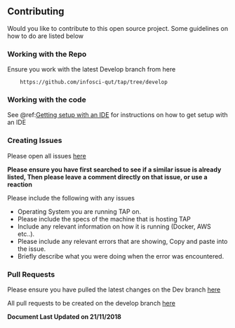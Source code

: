 ## Contributing

Would you like to contribute to this open source project. Some guidelines on how to do are listed below

### Working with the Repo
Ensure you work with the latest Develop branch from here 
        
        https://github.com/infosci-qut/tap/tree/develop
        
### Working with the code
See @ref:[Getting setup with an IDE](ide_setup.md) for instructions on how to get setup with an IDE

### Creating Issues
Please open all issues [here](https://github.com/heta-io/tap/issues)

**Please ensure you have first searched to see if a similar issue is already listed, Then please leave a comment directly on that issue, or use a reaction**

Please include the following with any issues
    
* Operating System you are running TAP on.
* Please include the specs of the machine that is hosting TAP
* Include any relevant information on how it is running (Docker, AWS etc..).
* Please include any relevant errors that are showing, Copy and paste into the issue.
* Briefly describe what you were doing when the error was encountered.


### Pull Requests

Please ensure you have pulled the latest changes on the Dev branch [here](https://github.com/infosci-qut/tap/tree/develop)

All pull requests to be created on the develop branch [here](https://github.com/infosci-qut/tap/tree/develop)

**Document Last Updated on 21/11/2018**